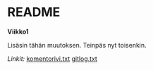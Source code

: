 # README

**Viikko1**

Lisäsin tähän muutoksen. Teinpäs nyt toisenkin.

*Linkit:* [komentorivi.txt](https://github.com/olevaltt/ot-harjoitustyo/blob/master/laskarit/viikko1/komentorivi.txt)
            [gitlog.txt](https://github.com/olevaltt/ot-harjoitustyo/blob/master/laskarit/viikko1/gitlog.txt)


